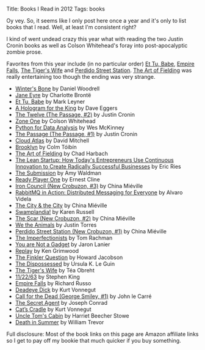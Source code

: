 Title: Books I Read in 2012
Tags: books

Oy vey. So, it seems like I only post here once a year and it's only to list
books that I read. Well, at least I'm consistent right?

I kind of went undead crazy this year what with reading the two Justin Cronin
books as well as Colson Whitehead's foray into post-apocalyptic zombie prose.

Favorites from this year include (in no particular order) <a
href="http://www.amazon.com/gp/search?keywords=9780679745068&amp;index=books&amp;linkCode=qs&amp;tag=slackorama-20">Et
Tu, Babe</a>, <a
href="http://www.amazon.com/gp/search?keywords=9780375726408&amp;index=books&amp;linkCode=qs&amp;tag=slackorama-20">Empire
Falls</a>, <a
href="http://www.amazon.com/gp/search?keywords=9780385343831&amp;index=books&amp;linkCode=qs&amp;tag=slackorama-20">The
Tiger's Wife</a> and <a
href="http://www.amazon.com/gp/search?keywords=9780345459404&amp;index=books&amp;linkCode=qs&amp;tag=slackorama-20">Perdido
Street Station</a>. <a
href="http://www.amazon.com/gp/search?keywords=9780316126694&amp;index=books&amp;linkCode=qs&amp;tag=slackorama-20">The
Art of Fielding</a> was really entertaining too though the ending was very strange.

<ul>
<li><a href="http://www.amazon.com/gp/search?keywords=9780316057554&amp;index=books&amp;linkCode=qs&amp;tag=slackorama-20">Winter's Bone</a> by Daniel Woodrell </li>
<li><a href="http://www.amazon.com/gp/search?keywords=9780142437209&amp;index=books&amp;linkCode=qs&amp;tag=slackorama-20">Jane Eyre</a> by Charlotte Brontë </li>
<li><a href="http://www.amazon.com/gp/search?keywords=9780679745068&amp;index=books&amp;linkCode=qs&amp;tag=slackorama-20">Et Tu, Babe</a> by Mark Leyner </li>
<li><a href="http://www.amazon.com/gp/search?keywords=9781936365746&amp;index=books&amp;linkCode=qs&amp;tag=slackorama-20">A Hologram for the King</a> by Dave Eggers </li>
<li><a href="http://www.amazon.com/gp/search?keywords=9780345504982&amp;index=books&amp;linkCode=qs&amp;tag=slackorama-20">The Twelve (The Passage, #2)</a> by Justin Cronin </li>
<li><a href="http://www.amazon.com/gp/search?keywords=9780385528078&amp;index=books&amp;linkCode=qs&amp;tag=slackorama-20">Zone One</a> by Colson Whitehead </li>
<li><a href="http://www.amazon.com/gp/search?keywords=9781449319793&amp;index=books&amp;linkCode=qs&amp;tag=slackorama-20">Python for Data Analysis</a> by Wes McKinney </li>
<li><a href="http://www.amazon.com/gp/search?keywords=9780345504968&amp;index=books&amp;linkCode=qs&amp;tag=slackorama-20">The Passage (The Passage, #1)</a> by Justin Cronin </li>
<li><a href="http://www.amazon.com/gp/search?keywords=9780375507250&amp;index=books&amp;linkCode=qs&amp;tag=slackorama-20">Cloud Atlas</a> by David Mitchell </li>
<li><a href="http://www.amazon.com/gp/search?keywords=9781439138311&amp;index=books&amp;linkCode=qs&amp;tag=slackorama-20">Brooklyn</a> by Colm Tóibín </li>
<li><a href="http://www.amazon.com/gp/search?keywords=9780316126694&amp;index=books&amp;linkCode=qs&amp;tag=slackorama-20">The Art of Fielding</a> by Chad Harbach </li>
<li><a href="http://www.amazon.com/gp/search?keywords=9780307887894&amp;index=books&amp;linkCode=qs&amp;tag=slackorama-20">The Lean Startup: How Today's Entrepreneurs Use Continuous Innovation to Create Radically Successful Businesses</a> by Eric Ries </li>
<li><a href="http://www.amazon.com/gp/search?keywords=9780374271565&amp;index=books&amp;linkCode=qs&amp;tag=slackorama-20">The Submission</a> by Amy Waldman </li>
<li><a href="http://www.amazon.com/gp/search?keywords=9780307887436&amp;index=books&amp;linkCode=qs&amp;tag=slackorama-20">Ready Player One</a> by Ernest Cline </li>
<li><a href="http://www.amazon.com/gp/search?keywords=9780345458421&amp;index=books&amp;linkCode=qs&amp;tag=slackorama-20">Iron Council (New Crobuzon, #3)</a> by China Miéville </li>
<li><a href="http://www.amazon.com/gp/search?keywords=9781935182979&amp;index=books&amp;linkCode=qs&amp;tag=slackorama-20">RabbitMQ in Action: Distributed Messaging for Everyone</a> by Alvaro Videla </li>
<li><a href="http://www.amazon.com/gp/search?keywords=9780345497512&amp;index=books&amp;linkCode=qs&amp;tag=slackorama-20">The City &amp; the City</a> by China Miéville </li>
<li><a href="http://www.amazon.com/gp/search?keywords=9780307263995&amp;index=books&amp;linkCode=qs&amp;tag=slackorama-20">Swamplandia!</a> by Karen Russell </li>
<li><a href="http://www.amazon.com/gp/search?keywords=9780345460011&amp;index=books&amp;linkCode=qs&amp;tag=slackorama-20">The Scar (New Crobuzon, #2)</a> by China Miéville </li>
<li><a href="http://www.amazon.com/gp/search?keywords=9780547576725&amp;index=books&amp;linkCode=qs&amp;tag=slackorama-20">We the Animals</a> by Justin Torres </li>
<li><a href="http://www.amazon.com/gp/search?keywords=9780345459404&amp;index=books&amp;linkCode=qs&amp;tag=slackorama-20">Perdido Street Station (New Crobuzon, #1)</a> by China Miéville </li>
<li><a href="http://www.amazon.com/gp/search?keywords=9780385343664&amp;index=books&amp;linkCode=qs&amp;tag=slackorama-20">The Imperfectionists</a> by Tom Rachman </li>
<li><a href="http://www.amazon.com/gp/search?keywords=9780307269645&amp;index=books&amp;linkCode=qs&amp;tag=slackorama-20">You are Not a Gadget</a> by Jaron Lanier </li>
<li><a href="http://www.amazon.com/gp/search?keywords=9780688161125&amp;index=books&amp;linkCode=qs&amp;tag=slackorama-20">Replay</a> by Ken Grimwood </li>
<li><a href="http://www.amazon.com/gp/search?keywords=9781408808870&amp;index=books&amp;linkCode=qs&amp;tag=slackorama-20">The Finkler Question</a> by Howard Jacobson </li>
<li><a href="http://www.amazon.com/gp/search?keywords=9780061054884&amp;index=books&amp;linkCode=qs&amp;tag=slackorama-20">The Dispossessed</a> by Ursula K. Le Guin </li>
<li><a href="http://www.amazon.com/gp/search?keywords=9780385343831&amp;index=books&amp;linkCode=qs&amp;tag=slackorama-20">The Tiger's Wife</a> by Téa Obreht </li>
<li><a href="http://www.amazon.com/gp/search?keywords=9781451627282&amp;index=books&amp;linkCode=qs&amp;tag=slackorama-20">11/22/63</a> by Stephen King </li>
<li><a href="http://www.amazon.com/gp/search?keywords=9780375726408&amp;index=books&amp;linkCode=qs&amp;tag=slackorama-20">Empire Falls</a> by Richard Russo </li>
<li><a href="http://www.amazon.com/gp/search?keywords=9780385334174&amp;index=books&amp;linkCode=qs&amp;tag=slackorama-20">Deadeye Dick</a> by Kurt Vonnegut </li>
<li><a href="http://www.amazon.com/gp/search?keywords=9780743431675&amp;index=books&amp;linkCode=qs&amp;tag=slackorama-20">Call for the Dead (George Smiley, #1)</a> by John le Carré </li>
<li><a href="http://www.amazon.com/gp/search?keywords=9780192801692&amp;index=books&amp;linkCode=qs&amp;tag=slackorama-20">The Secret Agent</a> by Joseph Conrad </li>
<li><a href="http://www.amazon.com/gp/search?keywords=9780140285604&amp;index=books&amp;linkCode=qs&amp;tag=slackorama-20">Cat’s Cradle</a> by Kurt Vonnegut </li>
<li><a href="http://www.amazon.com/gp/search?keywords=9781840224023&amp;index=books&amp;linkCode=qs&amp;tag=slackorama-20">Uncle Tom's Cabin</a> by Harriet Beecher Stowe </li>
<li><a href="http://www.amazon.com/gp/search?keywords=9780140287820&amp;index=books&amp;linkCode=qs&amp;tag=slackorama-20">Death in Summer</a> by William Trevor </li>
</ul>

Full disclosure: Most of the book links on this page are Amazon affiliate
links so I get to pay off my bookie that much quicker if you buy something.

